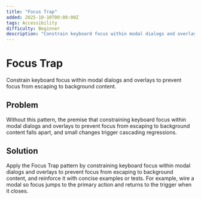 ```yaml
---
title: "Focus Trap"
added: 2025-10-10T00:00:00Z
tags: Accessibility
difficulty: Beginner
description: "Constrain keyboard focus within modal dialogs and overlays to prevent focus from escaping to background content."
---
```

# Focus Trap

Constrain keyboard focus within modal dialogs and overlays to prevent focus from escaping to background content.

## Problem

Without this pattern, the premise that constraining keyboard focus within modal dialogs and overlays to prevent focus from escaping to background content falls apart, and small changes trigger cascading regressions.

## Solution

Apply the Focus Trap pattern by constraining keyboard focus within modal dialogs and overlays to prevent focus from escaping to background content, and reinforce it with concise examples or tests. For example, wire a modal so focus jumps to the primary action and returns to the trigger when it closes.
